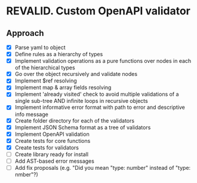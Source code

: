 # REVALID. Custom OpenAPI validator

## Approach

- [x] Parse yaml to object
- [x] Define rules as a hierarchy of types
- [x] Implement validation operations as a pure functions over nodes in each of the hierarchical  types
- [x] Go over the object recursively and validate nodes
- [x] Implement $ref resolving
- [x] Implement map & array fields resolving
- [x] Implement 'already visited' check to avoid multiple validations of a single sub-tree AND infinite loops in recursive objects
- [x] Implement informative error format with path to error and descriptive info message
- [x] Create folder directory for each of the validators
- [x] Implement JSON Schema format as a tree of validators
- [x] Implement OpenAPI validation
- [x] Create tests for core functions 
- [x] Create tests for validators
- [ ] Create library ready for install
- [ ] Add AST-based error messages
- [ ] Add fix proposals (e.g. "Did you mean "type: number" instead of "type: nmber"?)
